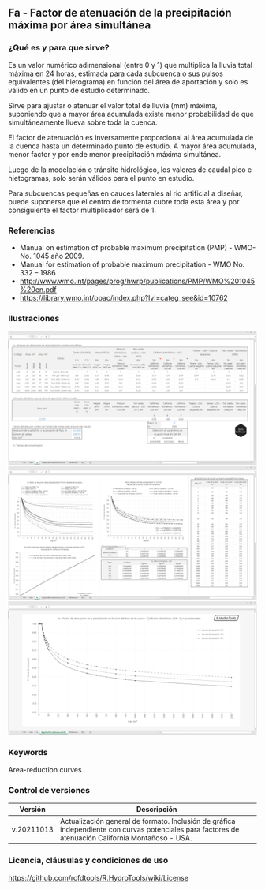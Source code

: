 ## Fa - Factor de atenuación de la precipitación máxima por área simultánea

### ¿Qué es y para que sirve?

Es un valor numérico adimensional (entre 0 y 1) que multiplica la lluvia total máxima en 24 horas, estimada para cada subcuenca o sus pulsos equivalentes (del hietograma) en función del área de aportación y solo es válido en un punto de estudio determinado. 

Sirve para ajustar o atenuar el valor total de lluvia (mm) máxima, suponiendo que a mayor área acumulada existe menor probabilidad de que simultáneamente llueva sobre toda la cuenca.

El factor de atenuación es inversamente proporcional al área acumulada de la cuenca hasta un determinado punto de estudio. A mayor área acumulada, menor factor y por ende menor precipitación máxima simultánea.

Luego de la modelación o tránsito hidrológico, los valores de caudal pico e hietogramas, solo serán válidos para el punto en estudio.

Para subcuencas pequeñas en cauces laterales al rio artificial a diseñar, puede suponerse que el centro de tormenta cubre toda esta área y por consiguiente el factor multiplicador será de 1.


### Referencias

* Manual on estimation of probable maximum precipitation (PMP) - WMO-No. 1045 año 2009.
* Manual for estimation of probable maximum precipitation - WMO No. 332 – 1986
* http://www.wmo.int/pages/prog/hwrp/publications/PMP/WMO%201045%20en.pdf
* https://library.wmo.int/opac/index.php?lvl=categ_see&id=10762


### Ilustraciones

![R.HydroTools.FactorAtenuacionPrecipitacionFa.Screenshot1](https://github.com/rcfdtools/R.HydroTools/blob/main/FactorAtenuacionPrecipitacionFa/Screenshot/Screenshot1.png)
![R.HydroTools.FactorAtenuacionPrecipitacionFa.Screenshot2](https://github.com/rcfdtools/R.HydroTools/blob/main/FactorAtenuacionPrecipitacionFa/Screenshot/Screenshot2.png)
![R.HydroTools.FactorAtenuacionPrecipitacionFa.Screenshot3](https://github.com/rcfdtools/R.HydroTools/blob/main/FactorAtenuacionPrecipitacionFa/Screenshot/Screenshot3.png)


### Keywords

Area-reduction curves.


### Control de versiones

Versión | Descripción
--- | ---
| v.20211013 | Actualización general de formato. Inclusión de gráfica independiente con curvas potenciales para factores de atenuación California Montañoso - USA.


### Licencia, cláusulas y condiciones de uso
https://github.com/rcfdtools/R.HydroTools/wiki/License
